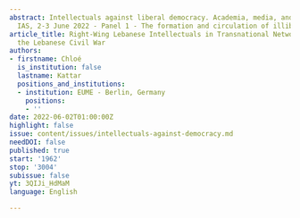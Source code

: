 ```yaml
---
abstract: Intellectuals against liberal democracy. Academia, media, and culture, Paris
  IAS, 2-3 June 2022 - Panel 1 - The formation and circulation of illiberal ideas
article_title: Right-Wing Lebanese Intellectuals in Transnational Networks During
  the Lebanese Civil War
authors:
- firstname: Chloé
  is_institution: false
  lastname: Kattar
  positions_and_institutions:
  - institution: EUME - Berlin, Germany
    positions:
    - ''
date: 2022-06-02T01:00:00Z
highlight: false
issue: content/issues/intellectuals-against-democracy.md
needDOI: false
published: true
start: '1962'
stop: '3004'
subissue: false
yt: 3QIJi_HdMaM
language: English

---
```

<Youtube yt="3QIJi_HdMaM" caption="Right-Wing Lebanese Intellectuals in Transnational Networks During the Lebanese Civil War" start="1962" stop="3004"></Youtube>